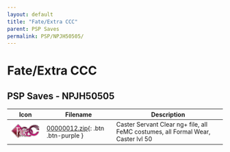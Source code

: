 ```yaml
---
layout: default
title: "Fate/Extra CCC"
parent: PSP Saves
permalink: PSP/NPJH50505/
---
```

# Fate/Extra CCC

## PSP Saves - NPJH50505

| Icon | Filename | Description |
|------|----------|-------------|
| ![Fate/Extra CCC](ICON0.PNG) | [00000012.zip](00000012.zip){: .btn .btn-purple } | Caster Servant Clear ng+ file, all FeMC costumes, all Formal Wear, Caster lvl 50 |
